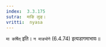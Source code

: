 ```yaml
---
index:  3.3.175
sutra:  माङि लुङ्।
vritti:  nyasa
---
```


`मा कर्षित्` इति। `न माङ्योगे` (6.4.74) इत्यडागमाभावः॥
